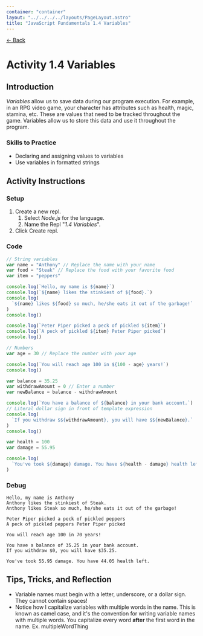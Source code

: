 ```yaml
---
container: "container"
layout: "../../../../layouts/PageLayout.astro"
title: "JavaScript Fundamentals 1.4 Variables"
---
```


[← Back](/comp-sci/javascript/)

# Activity 1.4 Variables

## Introduction

_Variables_ allow us to save data during our program execution. For example, in an RPG video game, your character has attributes such as health, magic, stamina, etc. These are values that need to be tracked throughout the game. Variables allow us to store this data and use it throughout the program.

### Skills to Practice

- Declaring and assigning values to variables
- Use variables in formatted strings

## Activity Instructions

### Setup

1. Create a new repl.
   1. Select _Node.js_ for the language.
   2. Name the Repl "_1.4 Variables_".
2. Click Create repl.

### Code

```javascript
// String variables
var name = "Anthony" // Replace the name with your name
var food = "Steak" // Replace the food with your favorite food
var item = "peppers"

console.log(`Hello, my name is ${name}`)
console.log(`${name} likes the stinkiest of ${food}.`)
console.log(
  `${name} likes ${food} so much, he/she eats it out of the garbage!`
)
console.log()

console.log(`Peter Piper picked a peck of pickled ${item}`)
console.log(`A peck of pickled ${item} Peter Piper picked`)
console.log()

// Numbers
var age = 30 // Replace the number with your age

console.log(`You will reach age 100 in ${100 - age} years!`)
console.log()

var balance = 35.25
var withdrawAmount = 0 // Enter a number
var newBalance = balance - withdrawAmount

console.log(`You have a balance of ${balance} in your bank account.`)
// Literal dollar sign in front of template expression
console.log(
  `If you withdraw $${withdrawAmount}, you will have $${newBalance}.`
)
console.log()

var health = 100
var damage = 55.95

console.log(
  `You've took ${damage} damage. You have ${health - damage} health left.`
)
```

### Debug

```
Hello, my name is Anthony
Anthony likes the stinkiest of Steak.
Anthony likes Steak so much, he/she eats it out of the garbage!

Peter Piper picked a peck of pickled peppers
A peck of pickled peppers Peter Piper picked

You will reach age 100 in 70 years!

You have a balance of 35.25 in your bank account.
If you withdraw $0, you will have $35.25.

You've took 55.95 damage. You have 44.05 health left.
```

## Tips, Tricks, and Reflection

- Variable names must begin with a letter, underscore, or a dollar sign. They cannot contain spaces!
- Notice how I capitalize variables with multiple words in the name. This is known as camel case, and it's the convention for writing variable names with multiple words. You capitalize every word **after** the first word in the name. Ex. multipleWordThing
